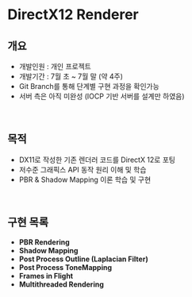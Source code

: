 # DirectX12 Renderer

## 개요
- 개발인원 : 개인 프로젝트
- 개발기간 : 7월 초 ~ 7월 말 (약 4주)
- Git Branch를 통해 단계별 구현 과정을 확인가능
- 서버 측은 아직 미완성 (IOCP 기반 서버를 설계만 하였음)

<br>

## 목적  
- DX11로 작성한 기존 렌더러 코드를 DirectX 12로 포팅  
- 저수준 그래픽스 API 동작 원리 이해 및 학습  
- PBR & Shadow Mapping 이론 학습 및 구현


<br>

## 구현 목록

- **PBR Rendering**
- **Shadow Mapping**
- **Post Process Outline (Laplacian Filter)**
- **Post Process ToneMapping**
- **Frames in Flight**  
- **Multithreaded Rendering**

